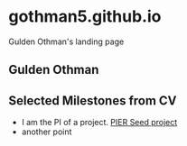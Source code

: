 # gothman5.github.io
Gulden Othman's landing page
## Gulden Othman

## Selected Milestones from CV
- I am the PI of a project. [PIER Seed project](https://pier-hamburg.de/funding/idea_fund/seed_projects/funded_projects/2023/first_measurement_of_the_even_number_photon_distribution_of_a_squeezed_vacuum_state/)
- another point
